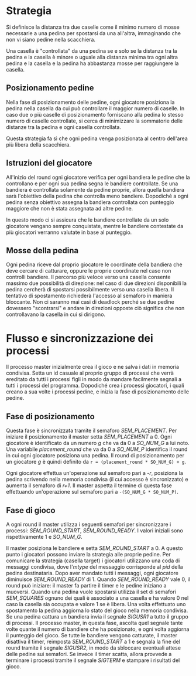 # Strategia

Si definisce la distanza tra due caselle come il minimo numero di mosse necessarie
a una pedina per spostarsi da una all'altra, immaginando che non vi siano pedine nella scacchiera.

Una casella è "controllata" da una pedina se e solo se la
distanza tra la pedina e la casella è minore o uguale alla distanza
minima tra ogni altra pedina e la casella e la pedina ha abbastanza mosse
per raggiungere la casella.

## Posizionamento pedine

Nella fase di posizionamento delle pedine, ogni giocatore posiziona
la pedina nella casella da cui può controllare il maggior numero di caselle.
In caso due o più caselle di posizionamento forniscano alla pedina lo stesso numero di caselle controllate,
si cerca di minimizzare la sommatorie delle distanze tra la pedina e ogni casella controllata.

Questa strategia fa sì che ogni pedina venga posizionata al
centro dell'area più libera della scacchiera.

## Istruzioni del giocatore

All'inizio del round ogni giocatore verifica per ogni bandiera
le pedine che la controllano e per ogni sua pedina segna le
bandiere controllate. Se una bandiera è controllata solamente
da pedine proprie, allora quella bandiera sarà l'obiettivo
della pedina che controlla meno bandiere. Dopodiché a ogni pedina
senza obiettivo assegna la bandiera controllata con punteggio
maggiore che non è stata assegnata ad altre pedine.

In questo modo ci si assicura che le bandiere controllate da un solo giocatore
vengano sempre conquistate, mentre le bandiere contestate da più giocatori
verranno valutate in base al punteggio.

## Mosse della pedina

Ogni pedina riceve dal proprio giocatore le coordinate della bandiera
che deve cercare di catturare, oppure le proprie coordinate nel caso
non controlli bandiere. Il percorso più veloce verso una casella
consente massimo due possibilità di direzione: nel caso di due direzioni
disponibili la pedina cercherà di spostarsi possibilmente verso una
casella libera. Il tentativo di spostamento richiederà l'accesso al semaforo
in maniera bloccante. Non ci saranno mai casi di deadlock perché se
due pedine dovessero "scontrarsi" e andare in direzioni opposte 
ciò significa che non controllavano la casella in cui si dirigono.

# Flusso e sincronizzazione dei processi

Il processo master inizialmente crea il gioco e ne salva i dati
in memoria condivisa. Setta un id casuale al proprio gruppo di processi che verrà ereditato da tutti i processi figli in modo da mandare facilmente segnali a tutti i processi del programma. Dopodiché crea i processi giocatori, i quali creano a sua volte i processi pedine, e inizia la fase di posizionamento delle pedine.

## Fase di posizionamento

Questa fase è sincronizzata tramite il semaforo *SEM_PLACEMENT*. Per iniziare il posizionamento il master setta *SEM_PLACEMENT* a 0. Ogni giocatore è identificato da un numero *g* che va da 0 a *SO_NUM_G* a lui noto. Una variabile *placement_round* che va da 0 a *SO_NUM_P* identifica il round in cui ogni giocatore posiziona una pedina. Il round di posizionamento per un giocatore *g* è quindi definito da `r = (placement_round * SO_NUM_G) + g`.

Ogni giocatore effettua un'operazione sul semaforo pari a *-r*, posiziona la pedina scrivendo nella memoria condivisa (il cui accesso è sincronizzato) e aumenta il semaforo di *r+1*. Il master aspetta il termine di questa fase effettuando un'operazione sul semaforo pari a `-(SO_NUM_G * SO_NUM_P)`. 

## Fase di gioco

A ogni round il master utilizza i seguenti semafori per sincronizzare i processi: *SEM_ROUND_START*, *SEM_ROUND_READY*. I valori iniziali sono rispettivamente 1 e *SO_NUM_G*. 

Il master posiziona le bandiere e setta *SEM_ROUND_START* a 0. A questo punto i giocatori possono inviare la strategia alle proprie pedine. Per comunicare la strategia (casella target) i giocatori utilizzano una coda di messaggi condivisa, dove l'*mtype* del messaggio corrisponde al *pid* della pedina destinataria. Dopo aver mandato tutti i messaggi, ogni giocatore diminuisce *SEM_ROUND_READY* di 1. Quando *SEM_ROUND_READY* vale 0, il round può iniziare: il master fa partire il timer e le pedine iniziano a muoversi. Quando una pedina vuole spostarsi utilizza il set di semafori *SEM_SQUARES* ognuno dei quali è associato a una casella e ha valore 0 nel caso la casella sia occupata e valore 1 se è libera. Una volta effettuato uno spostamento la pedina aggiorna lo stato del gioco nella memoria condivisa. Se una pedina cattura un bandiera invia il segnale *SIGUSR1* a tutto il gruppo di processi. Il processo master, in questa fase, ascolta quel segnale tante volte quante il numero di bandiere che ha posizionato, e ogni volta aggiorna il punteggio del gioco. Se tutte le bandiere vengono catturate, il master disattiva il timer, reimposta *SEM_ROUND_START* a 1 e segnala la fine del round tramite il segnale *SIGUSR2*, in modo da sbloccare eventuali attese delle pedine sui semafori. Se invece il timer scatta, allora provvede a terminare i processi tramite il segnale *SIGTERM* e stampare i risultati del gioco.